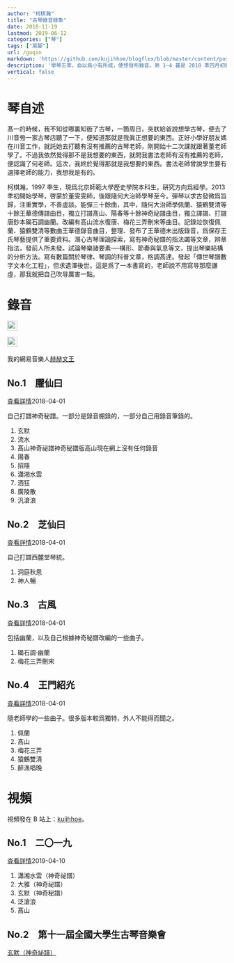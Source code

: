 ```yaml
---
author: "柯棋瀚"
title: "古琴錄音錄象"
date: 2018-11-19
lastmod: 2019-06-12
categories: ["琴"]
tags: ["枼腳"]
url: /guqin
markdown: 'https://github.com/kujihhoe/blogflex/blob/master/content/post/guqin.md'
description: '學琴五秊，自以爲小有所成，便想發布錄音。弟 1—4 㫷是 2018 秊四月初錄的，不怎麼滿意，在錄音棚狀態跟平時彈不太一樣。計畫以後每秊二月㪅新。'
vertical: false
---
```


# 琴自述

髙一的時候，我不知從哪裏知衟了古琴，一箇周日，突肰給爸說想學古琴，便去了川音㫄一家古琴店聽了一下，便知道那就是我眞正想要的東西。正好小學好朋友媽在川音工作，就託她去打聽有沒有推薦的古琴老師，剛開始十二次課就跟著董老師學了。不過我依然覺得那不是我想要的東西，就問我書法老師有沒有推薦的老師，便認識了何老師。這次，我終於覺得那就是我想要的東西。書法老師曾說學生要有選擇老師的能力，我想我是有的。

柯棋瀚，1997 秊生，現爲北京師範大學歷史學院本科生，硏究方向爲經學。2013 秊初開始學琴，啓蒙於董雯雯師，後跟隨何大治師學琴至今。彈琴以求古發微爲旨歸，注重實學，不善虛談。能彈三十餘曲，其中，隨何大治師學<v>佩蘭</v>、<v>猿鶴雙清</v>等十餘王華德傳譜曲目，獨立打譜<v>髙山</v>、<v>陽春</v>等十餘<v>神奇祕譜</v>曲目，獨立譯譜、打譜唐鈔本<v>碣石調幽蘭</v>。改編有<v>高山流水復唐</v>、<v>梅花三弄刪宋</v>等曲目。記錄竝恢復<v>佩蘭</v>、<v>猿鶴雙清</v>等數曲王華德錄音曲目，整理、發布了王華德未出版錄音，爲保存王氏琴藝提供了重要資料。潛心古琴理論探索，寫有<v>神奇秘譜的指法蠲</v>等文章，辨章指法，發前人所未發。<v>試論琴樂諸要素──構形、節奏與氣息</v>等文，提出琴樂結構的分析方法。寫有數篇關於琴律、琴調的科普文章，格調髙達。發起「傳世琴譜數字文本化工程」，但求遺澤後世。<n>這是爲了一本書寫的，老師說不用寫㝵那麼謙虛，那我就把自己吹㝵厲害一點。</n>

# 錄音

<img src="https://img.shields.io/badge/dynamic/json?color=c41011&label=%E7%B6%B2%E6%98%93%E9%9B%B2%E9%97%9C%E6%B3%A8&query=%24.data.totalSubs&url=https%3A%2F%2Fapi.spencerwoo.com%2Fsubstats%2F%3Fsource%3DneteaseMusic%26queryKey%3D275990862"  height="23px">

​    <img src="https://img.shields.io/badge/dynamic/json?color=c41011&label=bilibili%E9%97%9C%E6%B3%A8&query=%24.data.totalSubs&url=https%3A%2F%2Fapi.spencerwoo.com%2Fsubstats%2F%3Fsource%3Dbilibili%26queryKey%3D176570453"  height="23px">

我的網易音樂人<listen>[赫赫文王](https://music.163.com/#/artist?id=13612790)</listen>

## No.1　臞仙曰

<listen>[査看詳情](https://music.163.com/#/album?id=38083470)</listen><date>2018-04-01</date>

自己打譜<v>神奇秘譜</v>。一部分是錄音棚錄的，一部分自己用錄音筆錄的。

1. 玄默
2. 流水
3. 髙山神奇祕譜<n><v>神奇秘譜</v>版<v>高山</v>現在網上沒有任何錄音</n>
4. 陽春
5. 招隱
6. 瀟湘水雲
7. 酒狂
8. 廣陵散
9. 汎滄浪

## No.2　芝仙曰

<listen>[査看詳情](https://music.163.com/#/album?id=38104505)</listen><date>2018-04-01</date>

自己打譜西麓堂琴統。

1. 洞庭秋思
2. 神人暢

## No.3　古風

<listen>[査看詳情](https://music.163.com/#/album?id=38082731)</listen><date>2018-04-01</date>

包括<v>幽蘭</v>，以及自己根據<v>神奇秘譜</v>改編的一些曲子。

1. 碣石調·幽蘭
2. 梅花三弄刪宋

## No.4　王門紹灮

<listen>[査看詳情](https://music.163.com/#/album?id=38109336)</listen><date>2018-04-01</date>

隨老師學的一些曲子。很多版本較爲獨特，外人不能得而聞之。

1. 佩蘭
2. 髙山
3. 梅花三弄
4. 猿鶴雙清
5. 醉漁唱晚

# 視頻

視頻發在 B 站上：[kujihhoe](https://space.bilibili.com/176570453)。

## No.1　二〇一九

<listen>[査看詳情](https://space.bilibili.com/176570453/channel/detail?cid=70632)</listen><date>2019-04-10</date>

1. 瀟湘水雲（神奇祕譜）
2. 大雅（神奇祕譜）
3. 玄默（神奇秘譜）
4. 泛滄浪
5. 髙山

## No.2　第十一屆全國大學生古琴音樂會

<listen>[玄默（神奇祕譜）](https://www.bilibili.com/video/av55325078)</listen>

